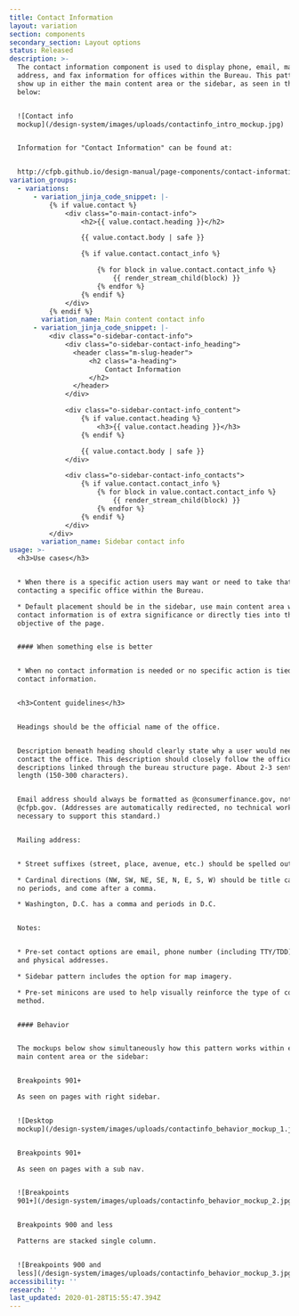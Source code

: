 ```yaml
---
title: Contact Information
layout: variation
section: components
secondary_section: Layout options
status: Released
description: >-
  The contact information component is used to display phone, email, mailing
  address, and fax information for offices within the Bureau. This pattern may
  show up in either the main content area or the sidebar, as seen in the mockup
  below:


  ![Contact info
  mockup](/design-system/images/uploads/contactinfo_intro_mockup.jpg)


  Information for "Contact Information" can be found at:


  http://cfpb.github.io/design-manual/page-components/contact-information.html
variation_groups:
  - variations:
      - variation_jinja_code_snippet: |-
          {% if value.contact %}
              <div class="o-main-contact-info">
                  <h2>{{ value.contact.heading }}</h2>

                  {{ value.contact.body | safe }}

                  {% if value.contact.contact_info %}

                      {% for block in value.contact.contact_info %}
                          {{ render_stream_child(block) }}
                      {% endfor %}
                  {% endif %}
              </div>
          {% endif %}
        variation_name: Main content contact info
      - variation_jinja_code_snippet: |-
          <div class="o-sidebar-contact-info">
              <div class="o-sidebar-contact-info_heading">
                <header class="m-slug-header">
                    <h2 class="a-heading">
                        Contact Information
                    </h2>
                </header>
              </div>

              <div class="o-sidebar-contact-info_content">
                  {% if value.contact.heading %}
                      <h3>{{ value.contact.heading }}</h3>
                  {% endif %}

                  {{ value.contact.body | safe }}
              </div>

              <div class="o-sidebar-contact-info_contacts">
                  {% if value.contact.contact_info %}
                      {% for block in value.contact.contact_info %}
                          {{ render_stream_child(block) }}
                      {% endfor %}
                  {% endif %}
              </div>
          </div>
        variation_name: Sidebar contact info
usage: >-
  <h3>Use cases</h3>


  * When there is a specific action users may want or need to take that requires
  contacting a specific office within the Bureau.

  * Default placement should be in the sidebar, use main content area when
  contact information is of extra significance or directly ties into the main
  objective of the page.


  #### When something else is better


  * When no contact information is needed or no specific action is tied to the
  contact information.


  <h3>Content guidelines</h3>


  Headings should be the official name of the office.


  Description beneath heading should clearly state why a user would need to
  contact the office. This description should closely follow the office
  descriptions linked through the bureau structure page. About 2-3 sentences in
  length (150-300 characters).


  Email address should always be formatted as @consumerfinance.gov, not
  @cfpb.gov. (Addresses are automatically redirected, no technical work is
  necessary to support this standard.)


  Mailing address:


  * Street suffixes (street, place, avenue, etc.) should be spelled out.

  * Cardinal directions (NW, SW, NE, SE, N, E, S, W) should be title case with
  no periods, and come after a comma.

  * Washington, D.C. has a comma and periods in D.C.


  Notes:


  * Pre-set contact options are email, phone number (including TTY/TDD), fax,
  and physical addresses.

  * Sidebar pattern includes the option for map imagery.

  * Pre-set minicons are used to help visually reinforce the type of contact
  method.


  #### Behavior


  The mockups below show simultaneously how this pattern works within either the
  main content area or the sidebar:


  Breakpoints 901+

  As seen on pages with right sidebar.


  ![Desktop
  mockup](/design-system/images/uploads/contactinfo_behavior_mockup_1.jpg)


  Breakpoints 901+

  As seen on pages with a sub nav.


  ![Breakpoints
  901+](/design-system/images/uploads/contactinfo_behavior_mockup_2.jpg)


  Breakpoints 900 and less

  Patterns are stacked single column.


  ![Breakpoints 900 and
  less](/design-system/images/uploads/contactinfo_behavior_mockup_3.jpg)
accessibility: ''
research: ''
last_updated: 2020-01-28T15:55:47.394Z
---
```

